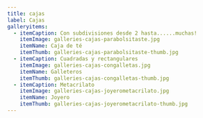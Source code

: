 ```yaml
---
title: cajas
label: Cajas
galleryitems:
  - itemCaption: Con subdivisiones desde 2 hasta......muchas!
    itemImage: galleries-cajas-parabolsitaste.jpg
    itemName: Caja de té
    itemThumb: galleries-cajas-parabolsitaste-thumb.jpg
  - itemCaption: Cuadradas y rectangulares
    itemImage: galleries-cajas-congalletas.jpg
    itemName: Galleteros
    itemThumb: galleries-cajas-congalletas-thumb.jpg
  - itemCaption: Metacrilato
    itemImage: galleries-cajas-joyerometacrilato.jpg
    itemName: Joyero
    itemThumb: galleries-cajas-joyerometacrilato-thumb.jpg
---
```



